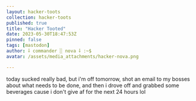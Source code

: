 ```yaml
---
layout: hacker-toots
collection: hacker-toots
published: true
title: "Hacker Tooted"
date: 2023-05-30T18:47:53Z
pinned: false
tags: [mastodon]
author: ⸸ commander ░ nova ⸸ :~$
avatar: /assets/media_attachments/hacker-nova.png

---
```


<p>today sucked really bad, but i&#39;m off tomorrow, shot an email to my bosses about what needs to be done, and then i drove off and grabbed some beverages cause i don&#39;t give af for the next 24 hours lol</p>


